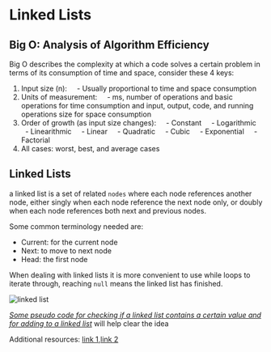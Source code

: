 # Linked Lists

## Big O: Analysis of Algorithm Efficiency

Big O describes the complexity at which a code solves a certain problem in terms of its consumption of time and space, consider these 4 keys:

1. Input size (n):
       - Usually proportional to time and space consumption
2. Units of measurement:
       - ms, number of operations and basic operations for time consumption and input, output, code, and running operations size for space consumption
3. Order of growth (as input size changes):
       - Constant
       - Logarithmic
       - Linearithmic
       - Linear
       - Quadratic
       - Cubic
       - Exponential
       - Factorial
4. All cases: worst, best, and average cases

## Linked Lists

a linked list is a set of related `nodes` where each node references another node, either singly when each node reference the next node only, or doubly when each node references both next and previous nodes.

Some common terminology needed are:

- Current: for the current node
- Next: to move to next node
- Head: the first node

When dealing with linked lists it is more convenient to use while loops to iterate through, reaching `null` means the linked list has finished.

![linked list](https://www.alphacodingskills.com/imgfiles/linked-list.PNG)

_[Some pseudo code for checking if a linked list contains a certain value and for adding to a linked list](https://codefellows.github.io/common_curriculum/data_structures_and_algorithms/Code_401/class-05/resources/singly_linked_list.html)_ will help clear the idea

Additional resources: [link 1](https://medium.com/basecs/whats-a-linked-list-anyway-part-2-131d96f71996),[link 2](https://medium.com/basecs/whats-a-linked-list-anyway-part-1-d8b7e6508b9d)
